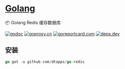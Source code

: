 <h1><a href="https://www.dtapp.net/">Golang</a></h1>

📦 Golang Redis 缓存数据库

[comment]: <> (go)
[![godoc](https://pkg.go.dev/badge/github.com/dtapps/go-redis?status.svg)](https://pkg.go.dev/github.com/dtapps/go-redis)
[![goproxy.cn](https://goproxy.cn/stats/github.com/dtapps/go-redis/badges/download-count.svg)](https://goproxy.cn/stats/github.com/dtapps/go-redis)
[![goreportcard.com](https://goreportcard.com/badge/github.com/dtapps/go-redis)](https://goreportcard.com/report/github.com/dtapps/go-redis)
[![deps.dev](https://img.shields.io/badge/deps-go-red.svg)](https://deps.dev/go/github.com%2Fdtapps%2Fgo-redis)

## 安装

```go
go get -u github.com/dtapps/go-redis
```